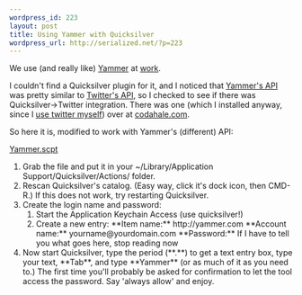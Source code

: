 ```yaml
--- 
wordpress_id: 223
layout: post
title: Using Yammer with Quicksilver
wordpress_url: http://serialized.net/?p=223
---
```

We use (and really like) <a href="http://yammer.com">Yammer</a> at <a href="http://mediatemple.net">work</a>.

I couldn't find a Quicksilver plugin for it, and I noticed that <a href="http://www.yammer.com/company/api">Yammer's API</a> was pretty similar to <a href="http://apiwiki.twitter.com/">Twitter's API</a>, so I checked to see if there was Quicksilver->Twitter integration. There was one (which I installed anyway, since I <a href="http://twitter.com/jbarratt">use twitter myself</a>) over at <a href="http://blog.codahale.com/2007/01/15/tweet-twitter-quicksilver/">codahale.com</a>.

So here it is, modified to work with Yammer's (different) API:

<a href="http://serialized.net/software/Yammer.scpt">Yammer.scpt</a>

<ol>
<li>Grab the file and put it in your ~/Library/Application Support/Quicksilver/Actions/ folder.</li>
<li>Rescan Quicksilver's catalog. (Easy way, click it's dock icon, then CMD-R.) If this does not work, try restarting Quicksilver.</li>
<li> Create the login name and password:
	<ol>
	<li>Start the Application Keychain Access (use quicksilver!)</li>
	<li>Create a new entry:
		**Item name:** http://yammer.com
		**Account name:** yourname@yourdomain.com
		**Password:** If I have to tell you what goes here, stop reading now
	</li>
	</ol></li>
<li> Now start Quicksilver, type the period (**.**) to get a text entry box, type your text, **Tab**, and type **Yammer** (or as much of it as you need to.) The first time you'll probably be asked for confirmation to let the tool access the password. Say 'always allow' and enjoy.</li>
</ol>

